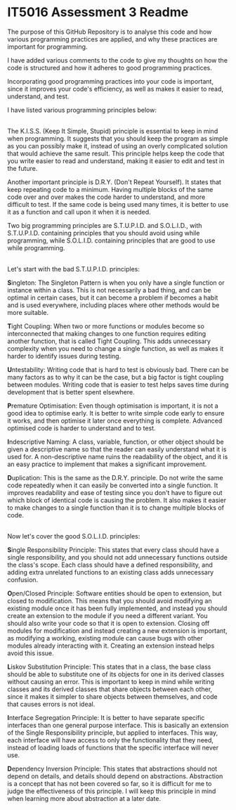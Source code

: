 # IT5016 Assessment 3 Readme

The purpose of this GitHub Repository is to analyse this code and how various programming practices are applied, and why these practices are important for programming.

I have added various comments to the code to give my thoughts on how the code is structured and how it adheres to good programming practices.

Incorporating good programming practices into your code is important, since it improves your code's efficiency, as well as makes it easier to read, understand, and test.

I have listed various programming principles below:
<br/>  <br/>

The K.I.S.S. (Keep It Simple, Stupid) principle is essential to keep in mind when programming. It suggests that you should keep the program as simple as you can possibly make it, instead of using an overly complicated solution that would achieve the same result. This principle helps keep the code that you write easier to read and understand, making it easier to edit and test in the future.

Another important principle is D.R.Y. (Don't Repeat Yourself). It states that keep repeating code to a minimum. Having multiple blocks of the same code over and over makes the code harder to understand, and more difficult to test. If the same code is being used many times, it is better to use it as a function and call upon it when it is needed.

Two big programming principles are S.T.U.P.I.D. and S.O.L.I.D., with S.T.U.P.I.D. containing principles that you should avoid using while programming, while S.O.L.I.D. containing principles that are good to use while programming.
<br/>  <br/>

Let's start with the bad S.T.U.P.I.D. principles:

**S**ingleton: The Singleton Pattern is when you only have a single function or instance within a class. This is not necessarily a bad thing, and can be optimal in certain cases, but it can become a problem if becomes a habit and is used everywhere, including places where other methods would be more suitable.

**T**ight Coupling: When two or more functions or modules become so interconnected that making changes to one function requires editing another function, that is called Tight Coupling. This adds unnecessary complexity when you need to change a single function, as well as makes it harder to identify issues during testing.

**U**ntestability: Writing code that is hard to test is obviously bad. There can be many factors as to why it can be the case, but a big factor is tight coupling between modules. Writing code that is easier to test helps saves time during development that is better spent elsewhere.

**P**remature Optimisation: Even though optimisation is important, it is not a good idea to optimise early. It is better to write simple code early to ensure it works, and then optimise it later once everything is complete. Advanced optimised code is harder to understand and to test.

**I**ndescriptive Naming: A class, variable, function, or other object should be given a descriptive name so that the reader can easily understand what it is used for. A non-descriptive name ruins the readability of the object, and it is an easy practice to implement that makes a significant improvement.

**D**uplication: This is the same as the D.R.Y. principle. Do not write the same code repeatedly when it can easily be converted into a single function. It improves readability and ease of testing since you don't have to figure out which block of identical code is causing the problem. It also makes it easier to make changes to a single function than it is to change multiple blocks of code.
<br/>  <br/>

Now let's cover the good S.O.L.I.D. principles:

**S**ingle Responsibility Principle: This states that every class should have a single responsibility, and you should not add unnecessary functions outside the class's scope. Each class should have a defined responsibility, and adding extra unrelated functions to an existing class adds unnecessary confusion.

**O**pen/Closed Principle: Software entities should be open to extension, but closed to modification. This means that you should avoid modifying an existing module once it has been fully implemented, and instead you should create an extension to the module if you need a different variant. You should also write your code so that it is open to extension. Closing off modules for modification and instead creating a new extension is important, as modifying a working, existing module can cause bugs with other modules already interacting with it. Creating an extension instead helps avoid this issue.

**L**iskov Substitution Principle: This states that in a class, the base class should be able to substitute one of its objects for one in its derived classes without causing an error. This is important to keep in mind while writing classes and its derived classes that share objects between each other, since it makes it simpler to share objects between themselves, and code that causes errors is not ideal.

**I**nterface Segregation Principle: It is better to have separate specific interfaces than one general purpose interface. This is basically an extension of the Single Responsibility principle, but applied to interfaces. This way, each interface will have access to only the functionality that they need, instead of loading loads of functions that the specific interface will never use.

**D**ependency Inversion Principle: This states that abstractions should not depend on details, and details should depend on abstractions. Abstraction is a concept that has not been covered so far, so it is difficult for me to judge the effectiveness of this principle. I will keep this principle in mind when learning more about abstraction at a later date.



